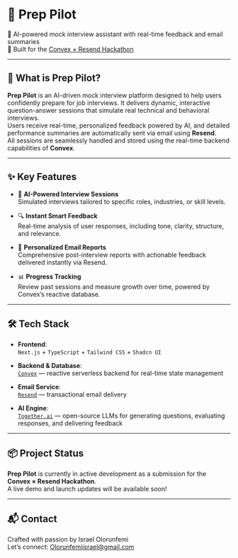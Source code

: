 # 🚀 Prep Pilot

🧠 AI-powered mock interview assistant with real-time feedback and email summaries  
🎯 Built for the [Convex × Resend Hackathon](https://convex.dev)

---

## 📌 What is Prep Pilot?

**Prep Pilot** is an AI-driven mock interview platform designed to help users confidently prepare for job interviews. It delivers dynamic, interactive question-answer sessions that simulate real technical and behavioral interviews.  
Users receive real-time, personalized feedback powered by AI, and detailed performance summaries are automatically sent via email using **Resend**.  
All sessions are seamlessly handled and stored using the real-time backend capabilities of **Convex**.

---

## ✨ Key Features

- 💬 **AI-Powered Interview Sessions**  
  Simulated interviews tailored to specific roles, industries, or skill levels.

- 🔍 **Instant Smart Feedback**  
  Real-time analysis of user responses, including tone, clarity, structure, and relevance.

- 📩 **Personalized Email Reports**  
  Comprehensive post-interview reports with actionable feedback delivered instantly via Resend.

- 📊 **Progress Tracking**  
  Review past sessions and measure growth over time, powered by Convex’s reactive database.

---

## 🛠 Tech Stack

- **Frontend**:  
  `Next.js` + `TypeScript` + `Tailwind CSS` + `Shadcn UI`

- **Backend & Database**:  
  [`Convex`](https://convex.dev) — reactive serverless backend for real-time state management

- **Email Service**:  
  [`Resend`](https://resend.com) — transactional email delivery

- **AI Engine**:  
  [`Together.ai`](https://www.together.ai) — open-source LLMs for generating questions, evaluating responses, and delivering feedback

---

## 📦 Project Status

**Prep Pilot** is currently in active development as a submission for the **Convex × Resend Hackathon**.  
A live demo and launch updates will be available soon!

---

## 📬 Contact

Crafted with passion by Israel Olorunfemi  
Let’s connect: Olorunfemiisrael@gmail.com 

